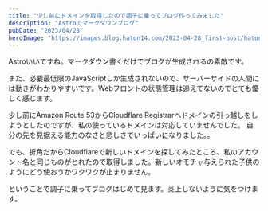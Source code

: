 ```yaml
---
title: "少し前にドメインを取得したので調子に乗ってブログ作ってみました"
description: "Astroでマークダウンブログ"
pubDate: "2023/04/28"
heroImage: "https://images.blog.haton14.com/2023-04-28_first-post/haton14.avif"
---
```


Astroいいですね。マークダウン書くだけでブログが生成されるの素敵です。

また、必要最低限のJavaScriptしか生成されないので、サーバーサイドの人間には動きがわかりやすいです。Webフロントの状態管理は追えてないのでとても優しく感じます。

少し前にAmazon Route 53からCloudflare Registrarへドメインの引っ越しをしようとしたのですが、私の使っているドメインは対応していませんでした。
自分の先を見据える能力のなさと悲しさでいっぱいになりました。。

でも、折角だからCloudflareで新しいドメインを探してみたところ、私のアカウント名と同じものがとれたので取得しました。新しいオモチャ与えられた子供のようにどう使おうかワクワクが止まりません。

ということで調子に乗ってブログはじめて見ます。炎上しないように気をつけます。
